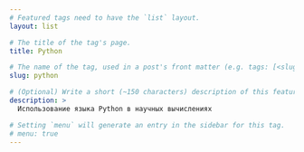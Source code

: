 ```yaml
---
# Featured tags need to have the `list` layout.
layout: list

# The title of the tag's page.
title: Python

# The name of the tag, used in a post's front matter (e.g. tags: [<slug>]).
slug: python

# (Optional) Write a short (~150 characters) description of this featured tag.
description: >
  Использование языка Python в научных вычислениях

# Setting `menu` will generate an entry in the sidebar for this tag.
# menu: true
---
```

